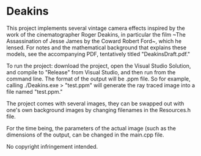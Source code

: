 # Deakins
This project implements several vintage camera effects inspired by the work of the cinematographer Roger Deakins, in particular the film ~The Assassination of Jesse James by the Coward Robert Ford~, which he lensed. For notes and the mathematical background that explains these models, see the accompanying PDF, tentatively titled "DeakinsDraft.pdf."

To run the project: download the project, open the Visual Studio Solution, and compile to "Release" from Visual Studio, and then run from the command line. The format of the output will be .ppm file. So for example, calling ./Deakins.exe > "test.ppm" will generate the ray traced image into a file named "test.ppm."

The project comes with several images, they can be swapped out with one's own background images by changing filenames in the Resources.h file.

For the time being, the parameters of the actual image (such as the dimensions of the output, can be changed in the main.cpp file.

No copyright infringement intended.